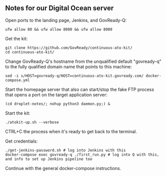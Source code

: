 Notes for our Digital Ocean server
----------------------------------

Open ports to the landing page, Jenkins, and GovReady-Q:

    ufw allow 80 && ufw allow 8080 && ufw allow 8000

Get the kit:

    git clone https://github.com/GovReady/continuous-ato-kit/
    cd continuous-ato-kit/

Change GovReady-Q's hostname from the unqualified default "govready-q" to the fully qualified domain name that points to this machine:

    sed -i s/HOST=govready-q/HOST=continuous-ato-kit.govready.com/ docker-compose.yml

Start the homepage server that also can start/stop the fake FTP process that opens a port on the target application server:

    (cd droplet-notes/; nohup python3 daemon.py;) &

Start the kit:

    ./atokit-up.sh --verbose

CTRL+C the process when it's ready to get back to the terminal.

Get credentials:

    ./get-jenkins-password.sh # log into Jenkins with this
    docker-compose exec govready-q ./first_run.py # log into Q with this, and info to set up Jenkins pipeline too

Continue with the general docker-compose instructions.
